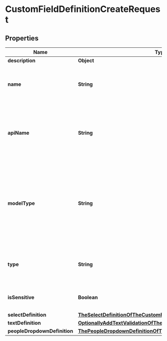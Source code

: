 

# CustomFieldDefinitionCreateRequest


## Properties

| Name | Type | Description | Notes |
|------------ | ------------- | ------------- | -------------|
|**description** | **Object** |  |  [optional] |
|**name** | **String** | Name given to this [Custom Field Definition](https://developers.intellihr.io/docs/v1/). This name would normally be shown to users of the system. |  |
|**apiName** | **String** | The api name given to this [Custom Field Definition](https://developers.intellihr.io/docs/v1/). This name is used to uniquely identify the custom field in the api and is used as the key when modifying the custom field on a record. |  |
|**modelType** | **String** | The model that this custom field relates to and can be attached to. Enum: &#x60;ADDRESS&#x60;, &#x60;BUSINESS_ENTITY&#x60;, &#x60;BUSINESS_UNIT&#x60;, &#x60;EMAIL_ADDRESS&#x60;, &#x60;JOB&#x60;, &#x60;LOCATION&#x60;, &#x60;PERSON&#x60;, &#x60;POSITION_TITLE&#x60;, &#x60;PHONE_NUMBER&#x60;, &#x60;REMUNERATION&#x60;, &#x60;TRAINING&#x60;. |  |
|**type** | **String** | The type of data this field records. Enum: &#x60;SINGLE_SELECT&#x60;, &#x60;MULTI_SELECT&#x60;, &#x60;TEXT&#x60;, &#x60;NUMBER&#x60;, &#x60;PEOPLE_DROPDOWN&#x60;. |  |
|**isSensitive** | **Boolean** | Whether or not this [Custom Field Definition](https://developers.intellihr.io/docs/v1/) is marked as sensitive information. |  [optional] |
|**selectDefinition** | [**TheSelectDefinitionOfTheCustomFieldDefinitionProperty**](TheSelectDefinitionOfTheCustomFieldDefinitionProperty.md) |  |  [optional] |
|**textDefinition** | [**OptionallyAddTextValidationOfTheCustomFieldDefinitionProperty**](OptionallyAddTextValidationOfTheCustomFieldDefinitionProperty.md) |  |  [optional] |
|**peopleDropdownDefinition** | [**ThePeopleDropdownDefinitionOfTheCustomFieldDefinitionProperty**](ThePeopleDropdownDefinitionOfTheCustomFieldDefinitionProperty.md) |  |  [optional] |



